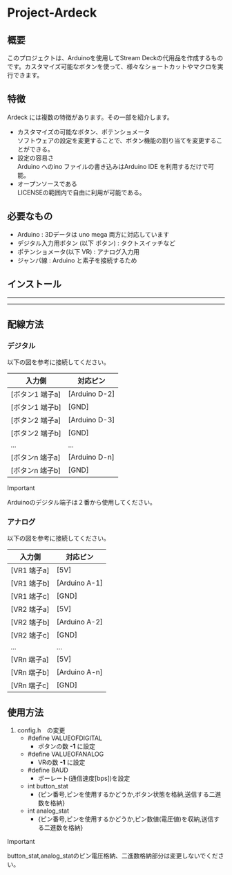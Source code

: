 # Project-Ardeck
## 概要
このプロジェクトは、Arduinoを使用してStream Deckの代用品を作成するものです。カスタマイズ可能なボタンを使って、様々なショートカットやマクロを実行できます。
## 特徴
Ardeck には複数の特徴があります。その一部を紹介します。  
+ カスタマイズの可能なボタン、ポテンショメータ  
  ソフトウェアの設定を変更することで、ボタン機能の割り当てを変更することができる。
+ 設定の容易さ  
  Arduino へのino ファイルの書き込みはArduino IDE を利用するだけで可能。  
+ オープンソースである  
  LICENSEの範囲内で自由に利用が可能である。  
## 必要なもの  
+ Arduino : 3Dデータは uno mega 両方に対応しています
+ デジタル入力用ボタン (以下 ボタン) : タクトスイッチなど
+ ポテンショメータ(以下 VR) : アナログ入力用
+ ジャンパ線 : Arduino と素子を接続するため
## インストール
---
---
## 配線方法
### デジタル
以下の図を参考に接続してください。  

|入力側 | 対応ピン |
----|----
| [ボタン1 端子a] | [Arduino D-2] |
| [ボタン1 端子b] | [GND] |
|[ボタン2 端子a] | [Arduino D-3] | 
|[ボタン2 端子b] | [GND] | 
| ... | ... |  
|[ボタンn 端子a] | [Arduino D-n] | 
|[ボタンn 端子b] | [GND] | 
    
> [!IMPORTANT]
> Arduinoのデジタル端子は２番から使用してください。

### アナログ
以下の図を参考に接続してください。  

|入力側 | 対応ピン |
----|----
| [VR1 端子a] | [5V] | 
| [VR1 端子b] | [Arduino A-1] | 
| [VR1 端子c] | [GND] | 
| [VR2 端子a] | [5V] | 
| [VR2 端子b] | [Arduino A-2] | 
| [VR2 端子c] | [GND] | 
| ... | ... |  
| [VRn 端子a] | [5V] |  
| [VRn 端子b] | [Arduino A-n] | 
| [VRn 端子c] | [GND] | 

## 使用方法
1. config.h　の変更  
   + #define VALUEOFDIGITAL  
     + ボタンの数 **-1** に設定
   + #define VALUEOFANALOG  
     + VRの数 **-1** に設定
   + #define BAUD  
     + ボーレート(通信速度[bps])を設定
   + int button_stat  
     + {ピン番号,ピンを使用するかどうか,ボタン状態を格納,送信する二進数を格納}
   + int analog_stat  
     + {ピン番号,ピンを使用するかどうか,ピン数値(電圧値)を収納,送信する二進数を格納}
> [!IMPORTANT]
> button_stat,analog_statのピン電圧格納、二進数格納部分は変更しないでください。
